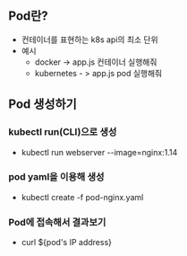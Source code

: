 ## Pod란?

- 컨테이너를 표현하는 k8s api의 최소 단위
- 예시
  - docker -> app.js 컨테이너 실행해줘
  - kubernetes - > app.js pod 실행해줘

## Pod 생성하기

### kubectl run(CLI)으로 생성

- kubectl run webserver --image=nginx:1.14

### pod yaml을 이용해 생성

- kubectl create -f pod-nginx.yaml

### Pod에 접속해서 결과보기

- curl ${pod's IP address}
